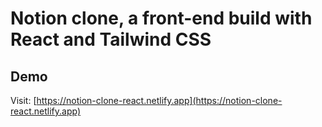 # Notion clone, a front-end build with React and Tailwind CSS

## Demo

Visit: [https://notion-clone-react.netlify.app](https://notion-clone-react.netlify.app)
